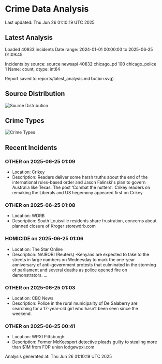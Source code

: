 # Crime Data Analysis
Last updated: Thu Jun 26 01:10:19 UTC 2025

## Latest Analysis

Loaded 40933 incidents
Date range: 2024-01-01 00:00:00 to 2025-06-25 01:09:45

Incidents by source:
source
newsapi           40832
chicago_pd          100
chicago_police        1
Name: count, dtype: int64

Report saved to reports/latest_analysis.md
bution.svg)

## Source Distribution
![Source Distribution](images/source_distribution.svg)

## Crime Types
![Crime Types](images/crime_types.svg)

## Recent Incidents

### OTHER on 2025-06-25 01:09
- Location: Crikey
- Description: Readers deliver some harsh truths about the end of the international rules-based order and Jason Falinski's plan to govern Australia like Texas.
The post ‘Combat the nutters’: Crikey readers on remaking the Liberals and US hegemony appeared first on Crikey.


### OTHER on 2025-06-25 01:08
- Location: WDRB
- Description: South Louisville residents share frustration, concerns about planned closure of Kroger storewdrb.com


### HOMICIDE on 2025-06-25 01:06
- Location: The Star Online
- Description: NAIROBI (Reuters) -Kenyans are expected to take to the streets in large numbers on Wednesday to mark the one-year anniversary of anti-government protests that culminated in the storming of parliament and several deaths as police opened fire on demonstrators. …


### OTHER on 2025-06-25 01:03
- Location: CBC News
- Description: Police in the rural municipality of De Salaberry are searching for a 17-year-old girl who hasn’t been seen since the weekend.


### OTHER on 2025-06-25 00:41
- Location: WPXI Pittsburgh
- Description: Former McKeesport detective pleads guilty to stealing more than $1M from FOP union lodgewpxi.com

Analysis generated at: Thu Jun 26 01:10:19 UTC 2025
